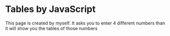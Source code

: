 # Tables by JavaScript
 This page is created by myself. It asks you to enter 4 different numbers than it will show you the tables of those numbers
